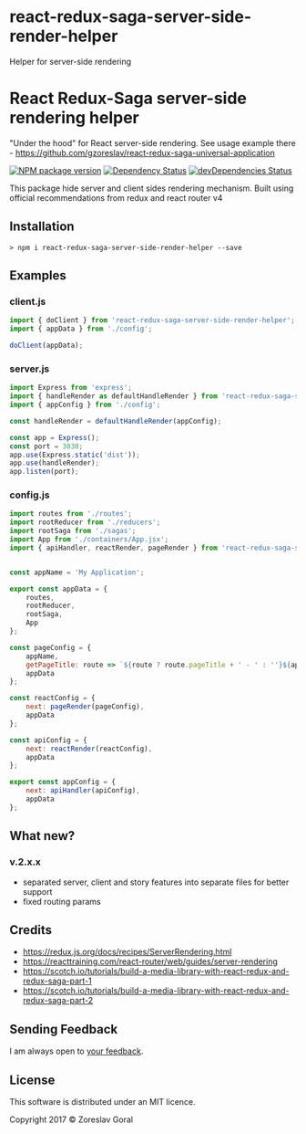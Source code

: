 # react-redux-saga-server-side-render-helper
Helper for server-side rendering

# React Redux-Saga server-side rendering helper

"Under the hood" for React server-side rendering. See usage example there - https://github.com/gzoreslav/react-redux-saga-universal-application

[![NPM package version](https://img.shields.io/npm/package-json/v/gzoreslav/react-redux-saga-server-side-render-helper.svg)]()
[![Dependency Status](https://david-dm.org/gzoreslav/react-redux-saga-server-side-render-helper.svg)](https://david-dm.org/gzoreslav/react-redux-saga-server-side-render-helper)
[![devDependencies Status](https://david-dm.org/gzoreslav/react-redux-saga-server-side-render-helper/dev-status.svg)](https://david-dm.org/gzoreslav/react-redux-saga-server-side-render-helper?type=dev)

This package hide server and client sides rendering mechanism. Built using official recommendations from redux and react router v4

## Installation

```shell
> npm i react-redux-saga-server-side-render-helper --save
```

## Examples

### client.js

```javascript
import { doClient } from 'react-redux-saga-server-side-render-helper';
import { appData } from './config';

doClient(appData);
```

### server.js

```javascript
import Express from 'express';
import { handleRender as defaultHandleRender } from 'react-redux-saga-server-side-render-helper';
import { appConfig } from './config';

const handleRender = defaultHandleRender(appConfig);

const app = Express();
const port = 3030;
app.use(Express.static('dist'));
app.use(handleRender);
app.listen(port);
```

### config.js

```javascript
import routes from './routes';
import rootReducer from './reducers';
import rootSaga from './sagas';
import App from './containers/App.jsx';
import { apiHandler, reactRender, pageRender } from 'react-redux-saga-server-side-render-helper';


const appName = 'My Application';

export const appData = {
    routes,
    rootReducer,
    rootSaga,
    App
};

const pageConfig = {
    appName,
    getPageTitle: route => `${route ? route.pageTitle + ' - ' : ''}${appName}`,
    appData
};

const reactConfig = {
    next: pageRender(pageConfig),
    appData
};

const apiConfig = {
    next: reactRender(reactConfig),
    appData
};

export const appConfig = {
    next: apiHandler(apiConfig),
    appData
};
```

## What new?

### v.2.x.x

* separated server, client and story features into separate files for better support
* fixed routing params

## Credits

* https://redux.js.org/docs/recipes/ServerRendering.html
* https://reacttraining.com/react-router/web/guides/server-rendering
* https://scotch.io/tutorials/build-a-media-library-with-react-redux-and-redux-saga-part-1
* https://scotch.io/tutorials/build-a-media-library-with-react-redux-and-redux-saga-part-2

## Sending Feedback

I am always open to [your feedback](https://github.com/gzoreslav/react-redux-saga-server-side-render-helper/issues).

## License

This software is distributed under an MIT licence.

Copyright 2017 © Zoreslav Goral